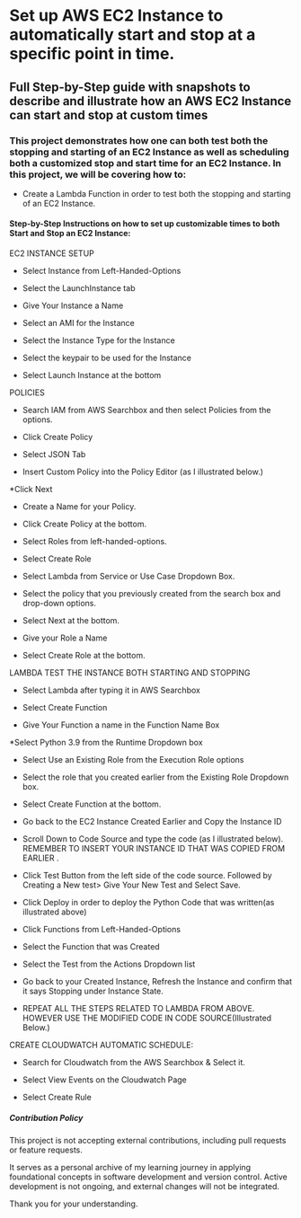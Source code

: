 # Set up AWS EC2 Instance to automatically start and stop at a specific point in time.

## Full Step-by-Step guide with snapshots to describe and illustrate how an AWS EC2 Instance can start and stop at custom times

### This project demonstrates how one can both test both the stopping and starting of an EC2 Instance as well as scheduling both a customized stop and start time for an EC2 Instance. In this project, we will be covering how to:

* Create a Lambda Function in order to test both the stopping and starting of an EC2 Instance.



#### Step-by-Step Instructions on how to set up customizable times to both Start and Stop an EC2 Instance:
EC2 INSTANCE SETUP

* Select Instance from Left-Handed-Options

* Select the LaunchInstance tab

* Give Your Instance a Name

* Select an AMI for the Instance

* Select the Instance Type for the Instance

* Select the keypair to be used for the Instance

* Select Launch Instance at the bottom



POLICIES
* Search IAM from AWS Searchbox and then select Policies from the options.

* Click Create Policy

* Select JSON Tab

* Insert Custom Policy into the Policy Editor (as I illustrated below.)

*Click Next


* Create a Name for your Policy.


* Click Create Policy at the bottom.


* Select Roles from left-handed-options.


* Select Create Role


* Select Lambda from Service or Use Case Dropdown Box.

* Select the policy that you previously created from the search box and drop-down options.


* Select Next at the bottom.


* Give your Role a Name


* Select Create Role at the bottom.




LAMBDA TEST THE INSTANCE BOTH STARTING AND STOPPING

* Select Lambda after typing it in AWS Searchbox

* Select Create Function

* Give Your Function a name in the Function Name Box

*Select Python 3.9 from the Runtime Dropdown box

* Select Use an Existing Role from the Execution Role options

* Select the role that you created earlier from the Existing Role Dropdown box.

* Select Create Function at the bottom.


* Go back to the EC2 Instance Created Earlier and Copy the Instance ID 


*  Scroll Down to Code Source and type the code (as I illustrated below). REMEMBER TO INSERT YOUR INSTANCE ID THAT WAS COPIED FROM EARLIER .

* Click Test Button from the left side of the code source. Followed by Creating a New test> Give Your New Test and Select Save.

* Click Deploy in order to deploy the Python Code that was written(as illustrated above)

* Click Functions from Left-Handed-Options

* Select the Function that was Created

* Select the Test from the Actions Dropdown list

* Go back to your Created Instance, Refresh the Instance and confirm that it says Stopping under Instance State.

* REPEAT ALL THE STEPS RELATED TO LAMBDA FROM ABOVE. HOWEVER USE THE MODIFIED CODE IN CODE SOURCE(Illustrated Below.)

CREATE CLOUDWATCH AUTOMATIC SCHEDULE:

* Search for Cloudwatch from the AWS Searchbox & Select it.

* Select View Events on the Cloudwatch Page

* Select Create Rule 
  
  

  


 














##### Contribution Policy

This project is not accepting external contributions, including pull requests or feature requests.

It serves as a personal archive of my learning journey in applying foundational concepts in software development and version control. Active development is not ongoing, and external changes will not be integrated.

Thank you for your understanding.
